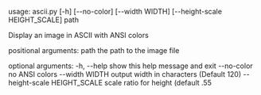 usage: ascii.py [-h] [--no-color] [--width WIDTH] [--height-scale HEIGHT_SCALE] path

Display an image in ASCII with ANSI colors

positional arguments:
  path                  the path to the image file

optional arguments:
  -h, --help            show this help message and exit
  --no-color            no ANSI colors
  --width WIDTH         output width in characters (Default 120)
  --height-scale HEIGHT_SCALE
                        scale ratio for height (default .55
